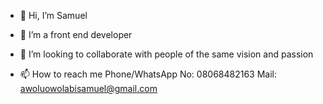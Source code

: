- 👋 Hi, I’m Samuel
- 👀 I’m a front end developer 
- 💞️ I’m looking to collaborate with people of the same vision and passion 

- 📫 How to reach me
Phone/WhatsApp No: 08068482163
Mail: awoluowolabisamuel@gmail.com


